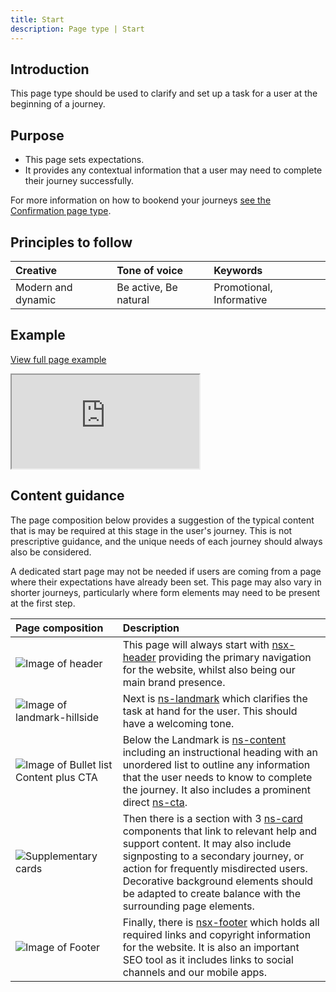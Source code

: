 ```yaml
---
title: Start
description: Page type | Start
---
```


## Introduction

This page type should be used to clarify and set up a task for a user at the beginning of a journey.

## Purpose

* This page sets expectations.
* It provides any contextual information that a user may need to complete their journey successfully. 

For more information on how to bookend your journeys [see the Confirmation page type](page-types/confirmation).

## Principles to follow

| Creative | Tone of voice | Keywords |
| :--- | :--- | :--- |
| Modern and dynamic | Be active, Be natural | Promotional, Informative |

## Example

<div class="storybook-embed page">
  <p><a href="https://www.britishgas.co.uk/nucleus/demo/iframe.html?id=examples-page-types--start&amp;viewMode=story">View full page example</a></p>
  <iframe src="https://www.britishgas.co.uk/nucleus/demo/iframe.html?id=examples-page-types--start&amp;viewMode=story&amp;nav=0" title="Nucleus: examples-page-types--start" sandbox="allow-forms allow-modals allow-popups allow-presentation allow-same-origin allow-scripts"></iframe>
</div>

## Content guidance

The page composition below provides a suggestion of the typical content that is may be required at this stage in the user's journey. This is not prescriptive guidance, and the unique needs of each journey should always also be considered. 

A dedicated start page may not be needed if users are coming from a page where their expectations have already been set. This page may also vary in shorter journeys, particularly where form elements may need to be present at the first step.

| Page&nbsp;composition | Description |
| :--- | :--- |
| ![Image of header](https://user-images.githubusercontent.com/78355810/121555708-250d1f00-ca0b-11eb-86b9-df4a65ccfb60.png) | This page will always start with [nsx-header](/components/nsx-header) providing the primary navigation for the website, whilst also being our main brand presence. |
| ![Image of landmark-hillside](https://user-images.githubusercontent.com/78355810/122067713-b6093f00-cdeb-11eb-8ee8-8b07c8c71bdf.png) | Next is [ns-landmark](/components/ns-landmark) which clarifies the task at hand for the user. This should have a welcoming tone. |
| ![Image of Bullet list Content plus CTA](https://user-images.githubusercontent.com/78355810/122067871-d5a06780-cdeb-11eb-91d3-f5479778d76d.png) | Below the Landmark is [ns-content](/components/ns-content) including an instructional heading with an unordered list to outline any information that the user needs to know to complete the journey. It also includes a prominent direct [ns-cta](/components/ns-cta). |
| ![Supplementary cards](https://user-images.githubusercontent.com/78355810/122068165-1304f500-cdec-11eb-9eaf-fe873e98903f.png) | Then there is a section with 3 [ns-card](/components/ns-card) components that link to relevant help and support content. It may also include signposting to a secondary journey, or action for frequently misdirected users. Decorative background elements should be adapted to create balance with the surrounding page elements. |
| ![Image of Footer](https://user-images.githubusercontent.com/78355810/121567323-57704980-ca16-11eb-9951-598055b9808c.png) | Finally, there is [nsx-footer](/components/nsx-footer) which holds all required links and copyright information for the website. It is also an important SEO tool as it includes links to social channels and our mobile apps. |
